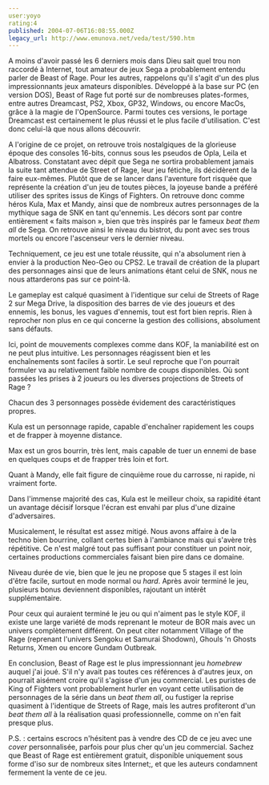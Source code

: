 ```yaml
---
user:yoyo
rating:4
published: 2004-07-06T16:08:55.000Z
legacy_url: http://www.emunova.net/veda/test/590.htm
---
```

A moins d'avoir passé les 6 derniers mois dans Dieu sait quel trou non raccordé à Internet, tout amateur de jeux Sega a probablement entendu parler de Beast of Rage. Pour les autres, rappelons qu'il s'agit d'un des plus impressionnants jeux amateurs disponibles. Développé à la base sur PC (en version DOS), Beast of Rage fut porté sur de nombreuses plates-formes, entre autres Dreamcast, PS2, Xbox, GP32, Windows, ou encore MacOs, grâce à la magie de l'OpenSource. Parmi toutes ces versions, le portage Dreamcast est certainement le plus réussi et le plus facile d'utilisation. C'est donc celui-là que nous allons découvrir.  

  

A l'origine de ce projet, on retrouve trois nostalgiques de la glorieuse époque des consoles 16-bits, connus sous les pseudos de Opla, Leila et Albatross. Constatant avec dépit que Sega ne sortira probablement jamais la suite tant attendue de Street of Rage, leur jeu fétiche, ils décidèrent de la faire eux-mêmes. Plutôt que de se lancer dans l'aventure fort risquée que représente la création d'un jeu de toutes pièces, la joyeuse bande a préféré utiliser des sprites issus de Kings of Fighters. On retrouve donc comme héros Kula, Max et Mandy, ainsi que de nombreux autres personnages de la mythique saga de SNK en tant qu'ennemis. Les décors sont par contre entièrement « faits maison », bien que très inspirés par le fameux _beat them all_ de Sega. On retrouve ainsi le niveau du bistrot, du pont avec ses trous mortels ou encore l'ascenseur vers le dernier niveau.  

  

Techniquement, ce jeu est une totale réussite, qui n'a absolument rien à envier à la production Neo-Geo ou CPS2\. Le travail de création de la plupart des personnages ainsi que de leurs animations étant celui de SNK, nous ne nous attarderons pas sur ce point-là.  

  

Le gameplay est calqué quasiment à l'identique sur celui de Streets of Rage 2 sur Mega Drive, la disposition des barres de vie des joueurs et des ennemis, les bonus, les vagues d'ennemis, tout est fort bien repris. Rien à reprocher non plus en ce qui concerne la gestion des collisions, absolument sans défauts.  

  

Ici, point de mouvements complexes comme dans KOF, la maniabilité est on ne peut plus intuitive. Les personnages réagissent bien et les enchaînements sont faciles à sortir. Le seul reproche que l'on pourrait formuler va au relativement faible nombre de coups disponibles. Où sont passées les prises à 2 joueurs ou les diverses projections de Streets of Rage ?  

  

Chacun des 3 personnages possède évidement des caractéristiques propres.  

Kula est un personnage rapide, capable d'enchaîner rapidement les coups et de frapper à moyenne distance.  

Max est un gros bourrin, très lent, mais capable de tuer un ennemi de base en quelques coups et de frapper très loin et fort.  

Quant à Mandy, elle fait figure de cinquième roue du carrosse, ni rapide, ni vraiment forte.  

Dans l'immense majorité des cas, Kula est le meilleur choix, sa rapidité étant un avantage décisif lorsque l'écran est envahi par plus d'une dizaine d'adversaires.  

  

Musicalement, le résultat est assez mitigé. Nous avons affaire à de la techno bien bourrine, collant certes bien à l'ambiance mais qui s'avère très répétitive. Ce n'est malgré tout pas suffisant pour constituer un point noir, certaines productions commerciales faisant bien pire dans ce domaine.  

  

Niveau durée de vie, bien que le jeu ne propose que 5 stages il est loin d'être facile, surtout en mode normal ou _hard_. Après avoir terminé le jeu, plusieurs bonus deviennent disponibles, rajoutant un intérêt supplémentaire.  

Pour ceux qui auraient terminé le jeu ou qui n'aiment pas le style KOF, il existe une large variété de mods reprenant le moteur de BOR mais avec un univers complètement différent. On peut citer notamment Village of the Rage (reprenant l'univers Sengoku et Samurai Shodown), Ghouls 'n Ghosts Returns, Xmen ou encore Gundam Outbreak.  

  

  

  

En conclusion, Beast of Rage est le plus impressionnant jeu _homebrew_ auquel j'ai joué. S'il n'y avait pas toutes ces références à d'autres jeux, on pourrait aisément croire qu'il s'agisse d'un jeu commercial. Les puristes de King of Fighters vont probablement hurler en voyant cette utilisation de personnages de la série dans un _beat them all_, ou fustiger la reprise quasiment à l'identique de Streets of Rage, mais les autres profiteront d'un _beat them all_ à la réalisation quasi professionnelle, comme on n'en fait presque plus.  

  

P.S. : certains escrocs n'hésitent pas à vendre des CD de ce jeu avec une _cover_ personnalisée, parfois pour plus cher qu'un jeu commercial. Sachez que Beast of Rage est entièrement gratuit, disponible uniquement sous forme d'iso sur de nombreux sites Internet;, et que les auteurs condamnent fermement la vente de ce jeu.